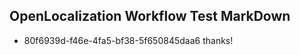 ## OpenLocalization Workflow Test MarkDown
* 80f6939d-f46e-4fa5-bf38-5f650845daa6 
thanks!<!--HONumber=Mar16_HO3-->
